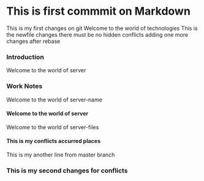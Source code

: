 # This is first commmit on Markdown
This is my first changes on git 
Welcome to the world of technologies 
This is the newfile changes there must be no hidden conflicts 
adding one more changes after rebase
### Introduction 

Welcome to the world of server

### Work Notes 

Welcome to the world of server-name 

#### Welcome to the world of server 

Welcome to the world of server-files 
#### This is my conflicts accurred places 

This is my another line from master branch
### This is my second changes for conflicts
